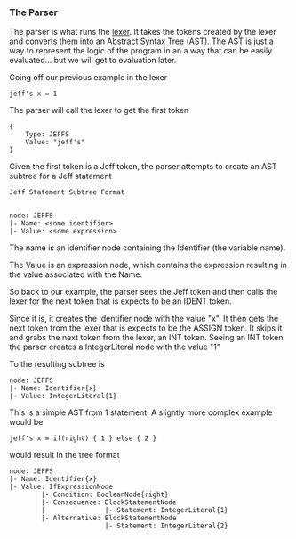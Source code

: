 ### The Parser

The parser is what runs the [lexer](../lexer/README.md). It takes the tokens created by the lexer and converts them into an Abstract Syntax Tree (AST). The AST is just a way to represent the logic of the program in an a way that can be easily evaluated... but we will get to evaluation later. 

Going off our previous example in the lexer

```
jeff's x = 1
```

The parser will call the lexer to get the first token

```
{
    Type: JEFFS
    Value: "jeff's"
}
```

Given the first token is a Jeff token, the parser attempts to create an AST subtree for a Jeff statement

```
Jeff Statement Subtree Format


node: JEFFS
|- Name: <some identifier>
|- Value: <some expression>
```

The name is an identifier node containing the Identifier (the variable name). 

The Value is an expression node, which contains the expression resulting in the value associated with the Name.

So back to our example, the parser sees the Jeff token and then calls the lexer for the next token that is expects to be an IDENT token.

Since it is, it creates the Identifier node with the value "x". It then gets the next token from the lexer that is expects to be the ASSIGN token. It skips it and grabs the next token from the lexer, an INT token. Seeing an INT token the parser creates a IntegerLiteral node with the value "1"


To the resulting subtree is

```
node: JEFFS
|- Name: Identifier{x}
|- Value: IntegerLiteral{1}
```

This is a simple AST from 1 statement. A slightly more complex example would be
```
jeff's x = if(right) { 1 } else { 2 } 
```

would result in the tree format

```
node: JEFFS
|- Name: Identifier{x}
|- Value: IfExpressionNode
        |- Condition: BooleanNode{right}
        |- Consequence: BlockStatementNode
        |               |- Statement: IntegerLiteral{1}
        |- Alternative: BlockStatementNode
                        |- Statement: IntegerLiteral{2}
```

